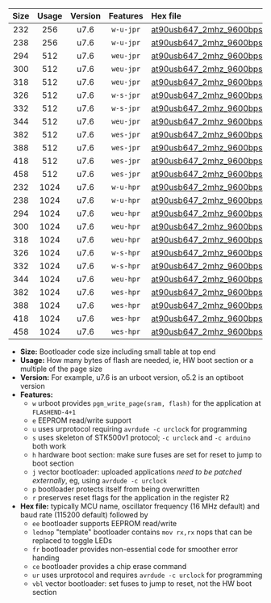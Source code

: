 |Size|Usage|Version|Features|Hex file|
|:-:|:-:|:-:|:-:|:--|
|232|256|u7.6|`w-u-jpr`|[at90usb647_2mhz_9600bps_ur_vbl.hex](https://raw.githubusercontent.com/stefanrueger/urboot/main/bootloaders/at90usb647/fcpu_2mhz/9600_bps/at90usb647_2mhz_9600bps_ur_vbl.hex)|
|238|256|u7.6|`w-u-jpr`|[at90usb647_2mhz_9600bps_lednop_ur_vbl.hex](https://raw.githubusercontent.com/stefanrueger/urboot/main/bootloaders/at90usb647/fcpu_2mhz/9600_bps/at90usb647_2mhz_9600bps_lednop_ur_vbl.hex)|
|294|512|u7.6|`weu-jpr`|[at90usb647_2mhz_9600bps_ee_ur_vbl.hex](https://raw.githubusercontent.com/stefanrueger/urboot/main/bootloaders/at90usb647/fcpu_2mhz/9600_bps/at90usb647_2mhz_9600bps_ee_ur_vbl.hex)|
|300|512|u7.6|`weu-jpr`|[at90usb647_2mhz_9600bps_ee_lednop_ur_vbl.hex](https://raw.githubusercontent.com/stefanrueger/urboot/main/bootloaders/at90usb647/fcpu_2mhz/9600_bps/at90usb647_2mhz_9600bps_ee_lednop_ur_vbl.hex)|
|318|512|u7.6|`weu-jpr`|[at90usb647_2mhz_9600bps_ee_lednop_fr_ur_vbl.hex](https://raw.githubusercontent.com/stefanrueger/urboot/main/bootloaders/at90usb647/fcpu_2mhz/9600_bps/at90usb647_2mhz_9600bps_ee_lednop_fr_ur_vbl.hex)|
|326|512|u7.6|`w-s-jpr`|[at90usb647_2mhz_9600bps_vbl.hex](https://raw.githubusercontent.com/stefanrueger/urboot/main/bootloaders/at90usb647/fcpu_2mhz/9600_bps/at90usb647_2mhz_9600bps_vbl.hex)|
|332|512|u7.6|`w-s-jpr`|[at90usb647_2mhz_9600bps_lednop_vbl.hex](https://raw.githubusercontent.com/stefanrueger/urboot/main/bootloaders/at90usb647/fcpu_2mhz/9600_bps/at90usb647_2mhz_9600bps_lednop_vbl.hex)|
|344|512|u7.6|`weu-jpr`|[at90usb647_2mhz_9600bps_ee_lednop_fr_ce_ur_vbl.hex](https://raw.githubusercontent.com/stefanrueger/urboot/main/bootloaders/at90usb647/fcpu_2mhz/9600_bps/at90usb647_2mhz_9600bps_ee_lednop_fr_ce_ur_vbl.hex)|
|382|512|u7.6|`wes-jpr`|[at90usb647_2mhz_9600bps_ee_vbl.hex](https://raw.githubusercontent.com/stefanrueger/urboot/main/bootloaders/at90usb647/fcpu_2mhz/9600_bps/at90usb647_2mhz_9600bps_ee_vbl.hex)|
|388|512|u7.6|`wes-jpr`|[at90usb647_2mhz_9600bps_ee_lednop_vbl.hex](https://raw.githubusercontent.com/stefanrueger/urboot/main/bootloaders/at90usb647/fcpu_2mhz/9600_bps/at90usb647_2mhz_9600bps_ee_lednop_vbl.hex)|
|418|512|u7.6|`wes-jpr`|[at90usb647_2mhz_9600bps_ee_lednop_fr_vbl.hex](https://raw.githubusercontent.com/stefanrueger/urboot/main/bootloaders/at90usb647/fcpu_2mhz/9600_bps/at90usb647_2mhz_9600bps_ee_lednop_fr_vbl.hex)|
|458|512|u7.6|`wes-jpr`|[at90usb647_2mhz_9600bps_ee_lednop_fr_ce_vbl.hex](https://raw.githubusercontent.com/stefanrueger/urboot/main/bootloaders/at90usb647/fcpu_2mhz/9600_bps/at90usb647_2mhz_9600bps_ee_lednop_fr_ce_vbl.hex)|
|232|1024|u7.6|`w-u-hpr`|[at90usb647_2mhz_9600bps_ur.hex](https://raw.githubusercontent.com/stefanrueger/urboot/main/bootloaders/at90usb647/fcpu_2mhz/9600_bps/at90usb647_2mhz_9600bps_ur.hex)|
|238|1024|u7.6|`w-u-hpr`|[at90usb647_2mhz_9600bps_lednop_ur.hex](https://raw.githubusercontent.com/stefanrueger/urboot/main/bootloaders/at90usb647/fcpu_2mhz/9600_bps/at90usb647_2mhz_9600bps_lednop_ur.hex)|
|294|1024|u7.6|`weu-hpr`|[at90usb647_2mhz_9600bps_ee_ur.hex](https://raw.githubusercontent.com/stefanrueger/urboot/main/bootloaders/at90usb647/fcpu_2mhz/9600_bps/at90usb647_2mhz_9600bps_ee_ur.hex)|
|300|1024|u7.6|`weu-hpr`|[at90usb647_2mhz_9600bps_ee_lednop_ur.hex](https://raw.githubusercontent.com/stefanrueger/urboot/main/bootloaders/at90usb647/fcpu_2mhz/9600_bps/at90usb647_2mhz_9600bps_ee_lednop_ur.hex)|
|318|1024|u7.6|`weu-hpr`|[at90usb647_2mhz_9600bps_ee_lednop_fr_ur.hex](https://raw.githubusercontent.com/stefanrueger/urboot/main/bootloaders/at90usb647/fcpu_2mhz/9600_bps/at90usb647_2mhz_9600bps_ee_lednop_fr_ur.hex)|
|326|1024|u7.6|`w-s-hpr`|[at90usb647_2mhz_9600bps.hex](https://raw.githubusercontent.com/stefanrueger/urboot/main/bootloaders/at90usb647/fcpu_2mhz/9600_bps/at90usb647_2mhz_9600bps.hex)|
|332|1024|u7.6|`w-s-hpr`|[at90usb647_2mhz_9600bps_lednop.hex](https://raw.githubusercontent.com/stefanrueger/urboot/main/bootloaders/at90usb647/fcpu_2mhz/9600_bps/at90usb647_2mhz_9600bps_lednop.hex)|
|344|1024|u7.6|`weu-hpr`|[at90usb647_2mhz_9600bps_ee_lednop_fr_ce_ur.hex](https://raw.githubusercontent.com/stefanrueger/urboot/main/bootloaders/at90usb647/fcpu_2mhz/9600_bps/at90usb647_2mhz_9600bps_ee_lednop_fr_ce_ur.hex)|
|382|1024|u7.6|`wes-hpr`|[at90usb647_2mhz_9600bps_ee.hex](https://raw.githubusercontent.com/stefanrueger/urboot/main/bootloaders/at90usb647/fcpu_2mhz/9600_bps/at90usb647_2mhz_9600bps_ee.hex)|
|388|1024|u7.6|`wes-hpr`|[at90usb647_2mhz_9600bps_ee_lednop.hex](https://raw.githubusercontent.com/stefanrueger/urboot/main/bootloaders/at90usb647/fcpu_2mhz/9600_bps/at90usb647_2mhz_9600bps_ee_lednop.hex)|
|418|1024|u7.6|`wes-hpr`|[at90usb647_2mhz_9600bps_ee_lednop_fr.hex](https://raw.githubusercontent.com/stefanrueger/urboot/main/bootloaders/at90usb647/fcpu_2mhz/9600_bps/at90usb647_2mhz_9600bps_ee_lednop_fr.hex)|
|458|1024|u7.6|`wes-hpr`|[at90usb647_2mhz_9600bps_ee_lednop_fr_ce.hex](https://raw.githubusercontent.com/stefanrueger/urboot/main/bootloaders/at90usb647/fcpu_2mhz/9600_bps/at90usb647_2mhz_9600bps_ee_lednop_fr_ce.hex)|

- **Size:** Bootloader code size including small table at top end
- **Usage:** How many bytes of flash are needed, ie, HW boot section or a multiple of the page size
- **Version:** For example, u7.6 is an urboot version, o5.2 is an optiboot version
- **Features:**
  + `w` urboot provides `pgm_write_page(sram, flash)` for the application at `FLASHEND-4+1`
  + `e` EEPROM read/write support
  + `u` uses urprotocol requiring `avrdude -c urclock` for programming
  + `s` uses skeleton of STK500v1 protocol; `-c urclock` and `-c arduino` both work
  + `h` hardware boot section: make sure fuses are set for reset to jump to boot section
  + `j` vector bootloader: uploaded applications *need to be patched externally*, eg, using `avrdude -c urclock`
  + `p` bootloader protects itself from being overwritten
  + `r` preserves reset flags for the application in the register R2
- **Hex file:** typically MCU name, oscillator frequency (16 MHz default) and baud rate (115200 default) followed by
  + `ee` bootloader supports EEPROM read/write
  + `lednop` "template" bootloader contains `mov rx,rx` nops that can be replaced to toggle LEDs
  + `fr` bootloader provides non-essential code for smoother error handing
  + `ce` bootloader provides a chip erase command
  + `ur` uses urprotocol and requires `avrdude -c urclock` for programming
  + `vbl` vector bootloader: set fuses to jump to reset, not the HW boot section
